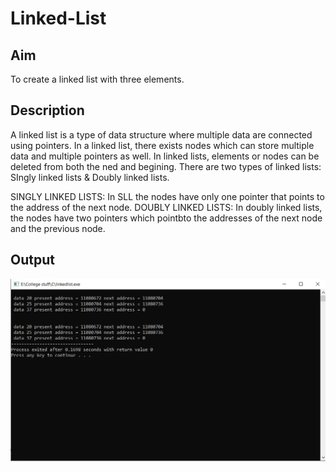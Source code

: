 # Linked-List
## Aim
To create a linked list with three elements.
## Description
A linked list is a type of data structure where multiple data are connected using pointers. In a linked list, there exists nodes which can store multiple data and multiple pointers as well. In linked lists, elements or nodes can be deleted from both the ned and begining. There are two types of linked lists: SIngly linked lists & Doubly linked lists.

SINGLY LINKED LISTS: In SLL the nodes have only one pointer that points to the address of the next node.
DOUBLY LINKED LISTS: In doubly linked lists, the nodes have two pointers which pointbto the addresses of the next node and the previous node. 

## Output
![alt text](https://github.com/aashnamidha/Linked-List/blob/master/linkedlist.jpg)
